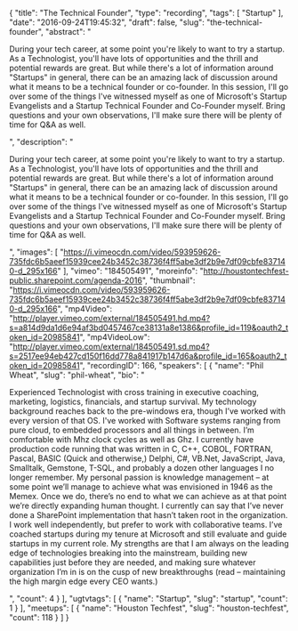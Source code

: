 {
  "title": "The Technical Founder",
  "type": "recording",
  "tags": [
    "Startup"
  ],
  "date": "2016-09-24T19:45:32",
  "draft": false,
  "slug": "the-technical-founder",
  "abstract": "<p>During your tech career, at some point you're likely to want to try a startup. As a Technologist, you'll have lots of opportunities and the thrill and potential rewards are great. But while there's a lot of information around \"Startups\" in general, there can be an amazing lack of discussion around what it means to be a technical founder or co-founder. In this session, I'll go over some of the things I've witnessed myself as one of Microsoft's Startup Evangelists and a Startup Technical Founder and Co-Founder myself. Bring questions and your own observations, I'll make sure there will be plenty of time for Q&A as well.</p>",
  "description": "<p>During your tech career, at some point you're likely to want to try a startup. As a Technologist, you'll have lots of opportunities and the thrill and potential rewards are great. But while there's a lot of information around \"Startups\" in general, there can be an amazing lack of discussion around what it means to be a technical founder or co-founder. In this session, I'll go over some of the things I've witnessed myself as one of Microsoft's Startup Evangelists and a Startup Technical Founder and Co-Founder myself. Bring questions and your own observations, I'll make sure there will be plenty of time for Q&A as well.</p>",
  "images": [
    "https://i.vimeocdn.com/video/593959626-735fdc6b5aeef15939cee24b3452c38736f4ff5abe3df2b9e7df09cbfe837140-d_295x166"
  ],
  "vimeo": "184505491",
  "moreinfo": "http://houstontechfest-public.sharepoint.com/agenda-2016",
  "thumbnail": "https://i.vimeocdn.com/video/593959626-735fdc6b5aeef15939cee24b3452c38736f4ff5abe3df2b9e7df09cbfe837140-d_295x166",
  "mp4Video": "http://player.vimeo.com/external/184505491.hd.mp4?s=a814d9da1d6e94af3bd0457467ce38131a8e1386&profile_id=119&oauth2_token_id=20985841",
  "mp4VideoLow": "http://player.vimeo.com/external/184505491.sd.mp4?s=2517ee94eb427cd150f16dd778a841917b147d6a&profile_id=165&oauth2_token_id=20985841",
  "recordingID": 166,
  "speakers": [
    {
      "name": "Phil Wheat",
      "slug": "phil-wheat",
      "bio": "<p>Experienced Technologist with cross training in executive coaching, marketing, logistics, financials, and startup survival. My technology background reaches back to the pre-windows era, though I’ve worked with every version of that OS. I've worked with Software systems ranging from pure cloud, to embedded processors and all things in between. I’m comfortable with Mhz clock cycles as well as Ghz. I currently have production code running that was written in C, C++, COBOL, FORTRAN, Pascal, BASIC (Quick and otherwise,) Delphi, C#, VB.Net, JavaScript, Java, Smalltalk, Gemstone, T-SQL, and probably a dozen other languages I no longer remember. My personal passion is knowledge management – at some point we’ll manage to achieve what was envisioned in 1946 as the Memex. Once we do, there’s no end to what we can achieve as at that point we’re directly expanding human thought. I currently can say that I’ve never done a SharePoint implementation that hasn’t taken root in the organization. I work well independently, but prefer to work with collaborative teams. I’ve coached startups during my tenure at Microsoft and still evaluate and guide startups in my current role. My strengths are that I am always on the leading edge of technologies breaking into the mainstream, building new capabilities just before they are needed, and making sure whatever organization I’m in is on the cusp of new breakthroughs (read – maintaining the high margin edge every CEO wants.)</p>",
      "count": 4
    }
  ],
  "ugtvtags": [
    {
      "name": "Startup",
      "slug": "startup",
      "count": 1
    }
  ],
  "meetups": [
    {
      "name": "Houston Techfest",
      "slug": "houston-techfest",
      "count": 118
    }
  ]
}